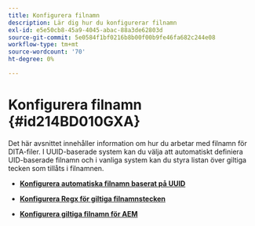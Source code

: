 ```yaml
---
title: Konfigurera filnamn
description: Lär dig hur du konfigurerar filnamn
exl-id: e5e50cb8-45a9-4045-abac-88a3de62803d
source-git-commit: 5e0584f1bf0216b8b00f00b9fe46fa682c244e08
workflow-type: tm+mt
source-wordcount: '70'
ht-degree: 0%

---
```


# Konfigurera filnamn {#id214BD010GXA}

Det här avsnittet innehåller information om hur du arbetar med filnamn för DITA-filer. I UUID-baserade system kan du välja att automatiskt definiera UID-baserade filnamn och i vanliga system kan du styra listan över giltiga tecken som tillåts i filnamnen.

- **[Konfigurera automatiska filnamn baserat på UUID](conf-auto-uuid-filenames.md)**

- **[Konfigurera Regx för giltiga filnamnstecken](conf-file-names-valid-regx.md)**

- **[Konfigurera giltiga filnamn för AEM](conf-file-names-valid-regx-aem-site-output.md)**

